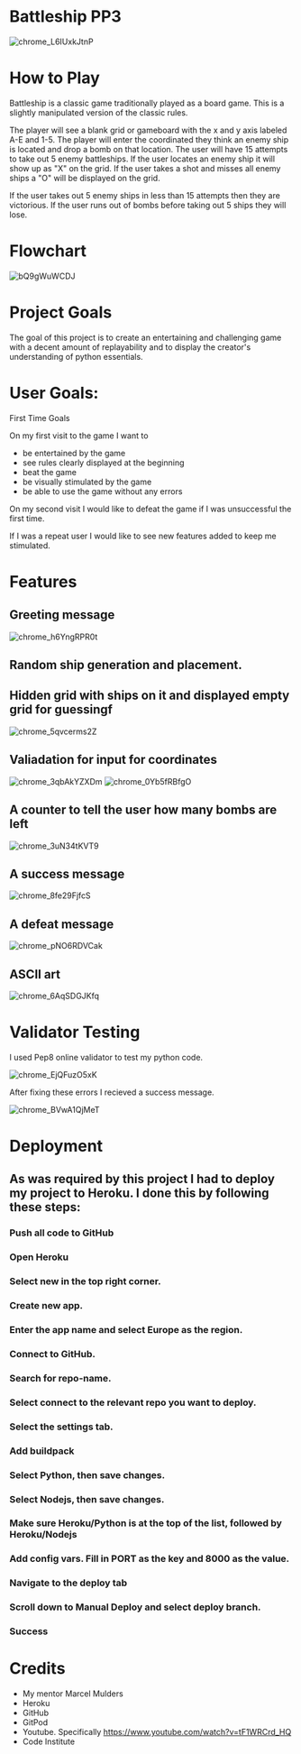 # Battleship PP3 

![chrome_L6IUxkJtnP](https://user-images.githubusercontent.com/103134533/182044621-499146e0-fa9f-4bf3-872d-10501771f192.png)



# How to Play

Battleship is a classic game traditionally played as a board game. This is a slightly manipulated version of the classic rules.

The player will see a blank grid or gameboard with the x and y axis labeled A-E and 1-5. The player will enter the coordinated they think an enemy ship is located and drop a bomb on that location. The user will have 15 attempts to take out 5 enemy battleships. If the user locates an enemy ship it will show up as "X" on the grid. If the user takes a shot and misses all enemy ships a "O" will be displayed on the grid. 

If the user takes out 5 enemy ships in less than 15 attempts then they are victorious. If the user runs out of bombs before taking out 5 ships they will lose.

# Flowchart

![bQ9gWuWCDJ](https://user-images.githubusercontent.com/103134533/182043570-150a0117-16ab-4663-abab-66974f167056.png)

# Project Goals 

The goal of this project is to create an entertaining and challenging game with a decent amount of replayability and to display the creator's understanding of python essentials. 

# User Goals:
First Time Goals

On my first visit to the game I want to 

- be entertained by the game 
- see rules clearly displayed at the beginning 
- beat the game
- be visually stimulated by the game 
- be able to use the game without any errors

On my second visit I would like to defeat the game if I was unsuccessful the first time.

If I was a repeat user I would like to see new features added to keep me stimulated. 

# Features 

## Greeting message 


![chrome_h6YngRPR0t](https://user-images.githubusercontent.com/103134533/182042266-1c54ed32-9065-4bd1-adc8-4585919882b8.png)

## Random ship generation and placement.

## Hidden grid with ships on it and displayed empty grid for guessingf 


![chrome_5qvcerms2Z](https://user-images.githubusercontent.com/103134533/182042270-38a2d89a-8728-4c80-be62-6137ad3234e7.png)

## Valiadation for input for coordinates 


![chrome_3qbAkYZXDm](https://user-images.githubusercontent.com/103134533/182042252-873dd6a7-002b-4dc1-a573-edd8109a5c84.png)
![chrome_0Yb5fRBfgO](https://user-images.githubusercontent.com/103134533/182042257-dac69631-26c2-4b38-b820-fa2d6bef38df.png)

## A counter to tell the user how many bombs are left 


![chrome_3uN34tKVT9](https://user-images.githubusercontent.com/103134533/182042247-ca31efc6-7b9e-4648-bf4a-dee646ad7255.png)

## A success message 


![chrome_8fe29FjfcS](https://user-images.githubusercontent.com/103134533/182042220-c4c917c0-cfb3-4a86-b688-99ef171d73af.png)


## A defeat message 


![chrome_pNO6RDVCak](https://user-images.githubusercontent.com/103134533/182042224-526a2918-775a-485b-80ce-29e42d658054.png)

## ASCII art 


![chrome_6AqSDGJKfq](https://user-images.githubusercontent.com/103134533/182042226-fefe8c75-772e-45b4-9b84-ee80c883e47f.png)

# Validator Testing

I used Pep8 online validator to test my python code. 

![chrome_EjQFuzO5xK](https://user-images.githubusercontent.com/103134533/182044352-d8d1b919-3cdf-485b-a676-4840b9c57102.png)

After fixing these errors I recieved a success message.

![chrome_BVwA1QjMeT](https://user-images.githubusercontent.com/103134533/182044372-482bc4c8-8132-47d7-b4c2-406ec5a501cf.png)




# Deployment

## As was required by this project I had to deploy my project to Heroku. I done this by following these steps: 

### Push all code to GitHub
### Open Heroku
### Select new in the top right corner.
### Create new app.
### Enter the app name and select Europe as the region.
### Connect to GitHub.
### Search for repo-name.
### Select connect to the relevant repo you want to deploy.
### Select the settings tab.
### Add buildpack
### Select Python, then save changes.
### Select Nodejs, then save changes.
### Make sure Heroku/Python is at the top of the list, followed by Heroku/Nodejs
### Add config vars. Fill in PORT as the key and 8000 as the value.
### Navigate to the deploy tab
### Scroll down to Manual Deploy and select deploy branch.
### Success

# Credits 

- My mentor Marcel Mulders 
- Heroku 
- GitHub
- GitPod
- Youtube. Specifically https://www.youtube.com/watch?v=tF1WRCrd_HQ
- Code Institute 
